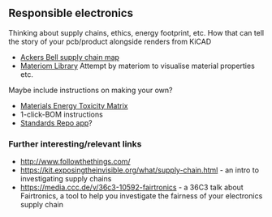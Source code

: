 ## Responsible electronics

Thinking about supply chains, ethics, energy footprint, etc. How that can tell the story of your pcb/product alongside renders from KiCAD

 * [Ackers Bell supply chain map](https://open.sourcemap.com/maps/585e9cfa396e750727dae6bf)
 * [Materiom Library](https://materiom.org/visualise) Attempt by materiom to visualise material properties etc.

Maybe include instructions on making your own?

 * [Materials Energy Toxicity Matrix](MET-Matrix.md)
 * 1-click-BOM instructions
 * [Standards Repo app](https://app.standardsrepo.com/MakerNetAlliance/OpenKnowHow/wiki)?


### Further interesting/relevant links

 * http://www.followthethings.com/
 * https://kit.exposingtheinvisible.org/what/supply-chain.html - an intro to investigating supply chains
 * https://media.ccc.de/v/36c3-10592-fairtronics - a 36C3 talk about Fairtronics, a tool to help you investigate the fairness of your electronics supply chain
